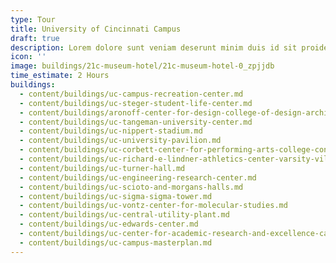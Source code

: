 ```yaml
---
type: Tour
title: University of Cincinnati Campus
draft: true
description: Lorem dolore sunt veniam deserunt minim duis id sit proident ea mollit velit irure.
icon: ''
image: buildings/21c-museum-hotel/21c-museum-hotel-0_zpjjdb
time_estimate: 2 Hours
buildings:
  - content/buildings/uc-campus-recreation-center.md
  - content/buildings/uc-steger-student-life-center.md
  - content/buildings/aronoff-center-for-design-college-of-design-architecture-art-and-planning-daap.md
  - content/buildings/uc-tangeman-university-center.md
  - content/buildings/uc-nippert-stadium.md
  - content/buildings/uc-university-pavilion.md
  - content/buildings/uc-corbett-center-for-performing-arts-college-conservatory-of-music.md
  - content/buildings/uc-richard-e-lindner-athletics-center-varsity-village.md
  - content/buildings/uc-turner-hall.md
  - content/buildings/uc-engineering-research-center.md
  - content/buildings/uc-scioto-and-morgans-halls.md
  - content/buildings/uc-sigma-sigma-tower.md
  - content/buildings/uc-vontz-center-for-molecular-studies.md
  - content/buildings/uc-central-utility-plant.md
  - content/buildings/uc-edwards-center.md
  - content/buildings/uc-center-for-academic-research-and-excellence-care-crawley-building.md
  - content/buildings/uc-campus-masterplan.md
---
```

